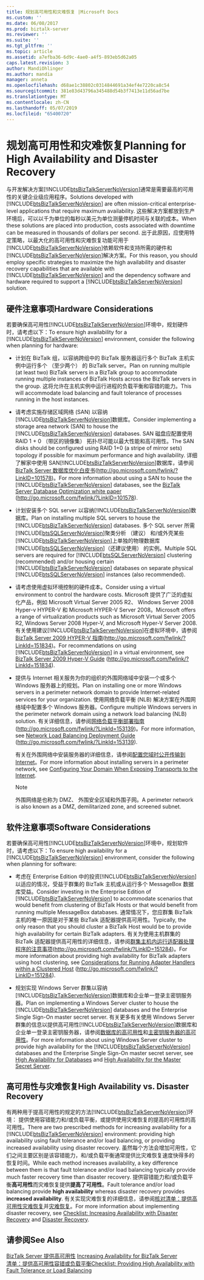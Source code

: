 ```yaml
---
title: 规划高可用性和灾难恢复 |Microsoft Docs
ms.custom: ''
ms.date: 06/08/2017
ms.prod: biztalk-server
ms.reviewer: ''
ms.suite: ''
ms.tgt_pltfrm: ''
ms.topic: article
ms.assetid: a7efba36-6d9c-4ae0-a4f5-893eb5d62a05
caps.latest.revision: 3
author: MandiOhlinger
ms.author: mandia
manager: anneta
ms.openlocfilehash: d68ae1c38802c0314844691a34ef4e7220ca8c54
ms.sourcegitcommit: 381e83d43796a345488d54b3f7413e11d56ad7be
ms.translationtype: MT
ms.contentlocale: zh-CN
ms.lasthandoff: 05/07/2019
ms.locfileid: "65400720"
---
```

# <a name="planning-for-high-availability-and-disaster-recovery"></a><span data-ttu-id="74e74-102">规划高可用性和灾难恢复</span><span class="sxs-lookup"><span data-stu-id="74e74-102">Planning for High Availability and Disaster Recovery</span></span>
<span data-ttu-id="74e74-103">与开发解决方案[!INCLUDE[btsBizTalkServerNoVersion](../includes/btsbiztalkservernoversion-md.md)]通常是需要最高的可用性的关键企业级应用程序。</span><span class="sxs-lookup"><span data-stu-id="74e74-103">Solutions developed with [!INCLUDE[btsBizTalkServerNoVersion](../includes/btsbiztalkservernoversion-md.md)] are often mission-critical enterprise-level applications that require maximum availability.</span></span> <span data-ttu-id="74e74-104">这些解决方案都放到生产环境后，可以以千为单位的每秒以美元为单位测量停机时间与关联的成本。</span><span class="sxs-lookup"><span data-stu-id="74e74-104">When these solutions are placed into production, costs associated with downtime can be measured in thousands of dollars per second.</span></span> <span data-ttu-id="74e74-105">出于此原因，应使用特定策略，以最大化的高可用性和灾难恢复功能可用于[!INCLUDE[btsBizTalkServerNoVersion](../includes/btsbiztalkservernoversion-md.md)]依赖软件和支持所需的硬件和[!INCLUDE[btsBizTalkServerNoVersion](../includes/btsbiztalkservernoversion-md.md)]解决方案。</span><span class="sxs-lookup"><span data-stu-id="74e74-105">For this reason, you should employ specific strategies to maximize the high availability and disaster recovery capabilities that are available with [!INCLUDE[btsBizTalkServerNoVersion](../includes/btsbiztalkservernoversion-md.md)] and the dependency software and hardware required to support a [!INCLUDE[btsBizTalkServerNoVersion](../includes/btsbiztalkservernoversion-md.md)] solution.</span></span>  
  
## <a name="hardware-considerations"></a><span data-ttu-id="74e74-106">硬件注意事项</span><span class="sxs-lookup"><span data-stu-id="74e74-106">Hardware Considerations</span></span>  
 <span data-ttu-id="74e74-107">若要确保高可用性[!INCLUDE[btsBizTalkServerNoVersion](../includes/btsbiztalkservernoversion-md.md)]环境中，规划硬件时，请考虑以下：</span><span class="sxs-lookup"><span data-stu-id="74e74-107">To ensure high availability for a [!INCLUDE[btsBizTalkServerNoVersion](../includes/btsbiztalkservernoversion-md.md)] environment, consider the following when planning for hardware:</span></span>  
  
- <span data-ttu-id="74e74-108">计划在 BizTalk 组，以容纳跨组中的 BizTalk 服务器运行多个 BizTalk 主机实例中运行多个 （至少两个） 的 BizTalk server。</span><span class="sxs-lookup"><span data-stu-id="74e74-108">Plan on running multiple (at least two) BizTalk servers in a BizTalk group to accommodate running multiple instances of BizTalk Hosts across the BizTalk servers in the group.</span></span> <span data-ttu-id="74e74-109">这将允许在主机实例中运行进程的负载平衡和容错的能力。</span><span class="sxs-lookup"><span data-stu-id="74e74-109">This will accommodate load balancing and fault tolerance of processes running in the host instances.</span></span>  
  
- <span data-ttu-id="74e74-110">请考虑实施存储区域网络 (SAN) 以容纳[!INCLUDE[btsBizTalkServerNoVersion](../includes/btsbiztalkservernoversion-md.md)]数据库。</span><span class="sxs-lookup"><span data-stu-id="74e74-110">Consider implementing a storage area network (SAN) to house the [!INCLUDE[btsBizTalkServerNoVersion](../includes/btsbiztalkservernoversion-md.md)] databases.</span></span> <span data-ttu-id="74e74-111">SAN 磁盘应配置使用 RAID 1 + 0 （带区的镜像集） 拓扑尽可能以最大性能和高可用性。</span><span class="sxs-lookup"><span data-stu-id="74e74-111">The SAN disks should be configured using RAID 1+0 (a stripe of mirror sets) topology if possible for maximum performance and high availability.</span></span> <span data-ttu-id="74e74-112">详细了解家中使用 SAN[!INCLUDE[btsBizTalkServerNoVersion](../includes/btsbiztalkservernoversion-md.md)]数据库，请参阅[BizTalk Server 数据库优化白皮书](http://go.microsoft.com/fwlink/?LinkID=101578)(<http://go.microsoft.com/fwlink/?LinkID=101578>)。</span><span class="sxs-lookup"><span data-stu-id="74e74-112">For more information about using a SAN to house the [!INCLUDE[btsBizTalkServerNoVersion](../includes/btsbiztalkservernoversion-md.md)] databases, see the [BizTalk Server Database Optimization white paper](http://go.microsoft.com/fwlink/?LinkID=101578) (<http://go.microsoft.com/fwlink/?LinkID=101578>).</span></span>  
  
- <span data-ttu-id="74e74-113">计划安装多个 SQL server 以容纳[!INCLUDE[btsBizTalkServerNoVersion](../includes/btsbiztalkservernoversion-md.md)]数据库。</span><span class="sxs-lookup"><span data-stu-id="74e74-113">Plan on installing multiple SQL servers to house the [!INCLUDE[btsBizTalkServerNoVersion](../includes/btsbiztalkservernoversion-md.md)] databases.</span></span> <span data-ttu-id="74e74-114">多个 SQL server 所需[!INCLUDE[btsSQLServerNoVersion](../includes/btssqlservernoversion-md.md)]聚类分析 （建议） 和/或外壳某些[!INCLUDE[btsBizTalkServerNoVersion](../includes/btsbiztalkservernoversion-md.md)]上单独的物理数据库[!INCLUDE[btsSQLServerNoVersion](../includes/btssqlservernoversion-md.md)]（还建议使用） 的实例。</span><span class="sxs-lookup"><span data-stu-id="74e74-114">Multiple SQL servers are required for [!INCLUDE[btsSQLServerNoVersion](../includes/btssqlservernoversion-md.md)] clustering (recommended) and/or housing certain [!INCLUDE[btsBizTalkServerNoVersion](../includes/btsbiztalkservernoversion-md.md)] databases on separate physical [!INCLUDE[btsSQLServerNoVersion](../includes/btssqlservernoversion-md.md)] instances (also recommended).</span></span>  
  
- <span data-ttu-id="74e74-115">请考虑使用虚拟环境控制的硬件成本。</span><span class="sxs-lookup"><span data-stu-id="74e74-115">Consider using a virtual environment to control the hardware costs.</span></span> <span data-ttu-id="74e74-116">Microsoft 提供了广泛的虚拟化产品，例如 Microsoft Virtual Server 2005 R2、 Windows Server 2008 Hyper-v HYPER-V 和 Microsoft HYPER-V Server 2008。</span><span class="sxs-lookup"><span data-stu-id="74e74-116">Microsoft offers a range of virtualization products such as Microsoft Virtual Server 2005 R2, Windows Server 2008 Hyper-V, and Microsoft Hyper-V Server 2008.</span></span> <span data-ttu-id="74e74-117">有关使用建议[!INCLUDE[btsBizTalkServerNoVersion](../includes/btsbiztalkservernoversion-md.md)]在虚拟环境中，请参阅[BizTalk Server 2009 HYPER-V 指南](http://go.microsoft.com/fwlink/?LinkId=151834)(<http://go.microsoft.com/fwlink/?LinkId=151834>)。</span><span class="sxs-lookup"><span data-stu-id="74e74-117">For recommendations on using [!INCLUDE[btsBizTalkServerNoVersion](../includes/btsbiztalkservernoversion-md.md)] in a virtual environment, see [BizTalk Server 2009 Hyper-V Guide](http://go.microsoft.com/fwlink/?LinkId=151834) (<http://go.microsoft.com/fwlink/?LinkId=151834>).</span></span>  
  
- <span data-ttu-id="74e74-118">提供与 Internet 相关服务为你的组织的外围网络域中安装一个或多个 Windows 服务器上的规划。</span><span class="sxs-lookup"><span data-stu-id="74e74-118">Plan on installing one or more Windows servers in a perimeter network domain to provide Internet-related services for your organization.</span></span> <span data-ttu-id="74e74-119">使用网络负载平衡 (NLB) 解决方案在外围网络域中配置多个 Windows 服务器。</span><span class="sxs-lookup"><span data-stu-id="74e74-119">Configure multiple Windows servers in the perimeter network domain using a network load balancing (NLB) solution.</span></span> <span data-ttu-id="74e74-120">有关详细信息，请参阅[网络负载平衡部署指南](http://go.microsoft.com/fwlink/?LinkId=153139)(http://go.microsoft.com/fwlink/?LinkId=153139)。</span><span class="sxs-lookup"><span data-stu-id="74e74-120">For more information, see [Network Load Balancing Deployment Guide](http://go.microsoft.com/fwlink/?LinkId=153139) (http://go.microsoft.com/fwlink/?LinkId=153139).</span></span>  
  
   <span data-ttu-id="74e74-121">有关在外围网络中安装服务器的详细信息，请参阅[配置您域时公开传输到 Internet](../technical-guides/planning-for-sending-and-receiving.md#BKMK_InternetTrans)。</span><span class="sxs-lookup"><span data-stu-id="74e74-121">For more information about installing servers in a perimeter network, see [Configuring Your Domain When Exposing Transports to the Internet](../technical-guides/planning-for-sending-and-receiving.md#BKMK_InternetTrans).</span></span>  
  
  > [!NOTE]  
  >  <span data-ttu-id="74e74-122">外围网络是也称为 DMZ、 外围安全区域和外围子网。</span><span class="sxs-lookup"><span data-stu-id="74e74-122">A perimeter network is also known as a DMZ, demilitarized zone, and screened subnet.</span></span>  
  
## <a name="software-considerations"></a><span data-ttu-id="74e74-123">软件注意事项</span><span class="sxs-lookup"><span data-stu-id="74e74-123">Software Considerations</span></span>  
 <span data-ttu-id="74e74-124">若要确保高可用性[!INCLUDE[btsBizTalkServerNoVersion](../includes/btsbiztalkservernoversion-md.md)]环境中，规划软件时，请考虑以下：</span><span class="sxs-lookup"><span data-stu-id="74e74-124">To ensure high availability for a [!INCLUDE[btsBizTalkServerNoVersion](../includes/btsbiztalkservernoversion-md.md)] environment, consider the following when planning for software:</span></span>  
  
- <span data-ttu-id="74e74-125">考虑在 Enterprise Edition 中的投资[!INCLUDE[btsBizTalkServerNoVersion](../includes/btsbiztalkservernoversion-md.md)]以适应的情况，受益于群集的 BizTalk 主机或从运行多个 MessageBox 数据库受益。</span><span class="sxs-lookup"><span data-stu-id="74e74-125">Consider investing in the Enterprise Edition of [!INCLUDE[btsBizTalkServerNoVersion](../includes/btsbiztalkservernoversion-md.md)] to accommodate scenarios that would benefit from clustering of BizTalk Hosts or that would benefit from running multiple MessageBox databases.</span></span> <span data-ttu-id="74e74-126">通常情况下，您应群集 BizTalk 主机的唯一原因是对于某些 BizTalk 适配器提供高可用性。</span><span class="sxs-lookup"><span data-stu-id="74e74-126">Typically, the only reason that you should cluster a BizTalk Host would be to provide high availability for certain BizTalk adapters.</span></span> <span data-ttu-id="74e74-127">有关为使用主机群集的 BizTalk 适配器提供高可用性的详细信息，请参阅[群集主机内运行适配器处理程序的注意事项](http://go.microsoft.com/fwlink/?LinkID=151284)(<http://go.microsoft.com/fwlink/?LinkID=151284>)。</span><span class="sxs-lookup"><span data-stu-id="74e74-127">For more information about providing high availability for BizTalk adapters using host clustering, see [Considerations for Running Adapter Handlers within a Clustered Host](http://go.microsoft.com/fwlink/?LinkID=151284) (<http://go.microsoft.com/fwlink/?LinkID=151284>).</span></span>  
  
- <span data-ttu-id="74e74-128">规划实现 Windows Server 群集以容纳[!INCLUDE[btsBizTalkServerNoVersion](../includes/btsbiztalkservernoversion-md.md)]数据库和企业单一登录主密钥服务器。</span><span class="sxs-lookup"><span data-stu-id="74e74-128">Plan on implementing a Windows Server cluster to house the [!INCLUDE[btsBizTalkServerNoVersion](../includes/btsbiztalkservernoversion-md.md)] databases and the Enterprise Single Sign-On master secret server.</span></span> <span data-ttu-id="74e74-129">有关更多有关使用 Windows Server 群集的信息以提供高可用性[!INCLUDE[btsBizTalkServerNoVersion](../includes/btsbiztalkservernoversion-md.md)]数据库和企业单一登录主密钥服务器，请参阅[数据库的高可用性](../technical-guides/high-availability-for-databases.md)和[主密钥服务器的高可用性](../technical-guides/high-availability-for-the-master-secret-server.md)。</span><span class="sxs-lookup"><span data-stu-id="74e74-129">For more information about using Windows Server cluster to provide high availability for the [!INCLUDE[btsBizTalkServerNoVersion](../includes/btsbiztalkservernoversion-md.md)] databases and the Enterprise Single Sign-On master secret server, see [High Availability for Databases](../technical-guides/high-availability-for-databases.md) and [High Availability for the Master Secret Server](../technical-guides/high-availability-for-the-master-secret-server.md).</span></span>  
  
## <a name="high-availability-vs-disaster-recovery"></a><span data-ttu-id="74e74-130">高可用性与灾难恢复</span><span class="sxs-lookup"><span data-stu-id="74e74-130">High Availability vs. Disaster Recovery</span></span>  
 <span data-ttu-id="74e74-131">有两种用于提高可用性的规定的方法[!INCLUDE[btsBizTalkServerNoVersion](../includes/btsbiztalkservernoversion-md.md)]环境： 提供使用容错能力和/或负载平衡，或提供使用灾难恢复的提高的可用性的高可用性。</span><span class="sxs-lookup"><span data-stu-id="74e74-131">There are two prescribed methods for increasing availability for a [!INCLUDE[btsBizTalkServerNoVersion](../includes/btsbiztalkservernoversion-md.md)] environment: providing high availability using fault tolerance and/or load balancing, or providing increased availability using disaster recovery.</span></span> <span data-ttu-id="74e74-132">虽然每个方法会增加可用性，它们之间主要区别是该容错能力，和/或负载平衡通常提供比灾难恢复速度快得多的恢复时间。</span><span class="sxs-lookup"><span data-stu-id="74e74-132">While each method increases availability, a key difference between them is that fault tolerance and/or load balancing typically provide much faster recovery time than disaster recovery.</span></span> <span data-ttu-id="74e74-133">提供容错能力和/或负载平衡**高可用性**而灾难恢复提供**提高了可用性**。</span><span class="sxs-lookup"><span data-stu-id="74e74-133">Fault tolerance and/or load balancing provide **high availability** whereas disaster recovery provides **increased availability**.</span></span> <span data-ttu-id="74e74-134">有关实现灾难恢复的详细信息，请参阅[核对清单：提供高可用性灾难恢复](../technical-guides/checklist-increasing-availability-with-disaster-recovery.md)并[灾难恢复](../technical-guides/disaster-recovery.md)。</span><span class="sxs-lookup"><span data-stu-id="74e74-134">For more information about implementing disaster recovery, see [Checklist: Increasing Availability with Disaster Recovery](../technical-guides/checklist-increasing-availability-with-disaster-recovery.md) and [Disaster Recovery](../technical-guides/disaster-recovery.md).</span></span>  
  
## <a name="see-also"></a><span data-ttu-id="74e74-135">请参阅</span><span class="sxs-lookup"><span data-stu-id="74e74-135">See Also</span></span>  
 <span data-ttu-id="74e74-136">[BizTalk Server 提供高可用性](../technical-guides/increasing-availability-for-biztalk-server.md) </span><span class="sxs-lookup"><span data-stu-id="74e74-136">[Increasing Availability for BizTalk Server](../technical-guides/increasing-availability-for-biztalk-server.md) </span></span>  
 [<span data-ttu-id="74e74-137">清单：提供高可用性容错或负载平衡</span><span class="sxs-lookup"><span data-stu-id="74e74-137">Checklist: Providing High Availability with Fault Tolerance or Load Balancing</span></span>](../technical-guides/checklist-providing-high-availability-with-fault-tolerance-or-load-balancing.md)